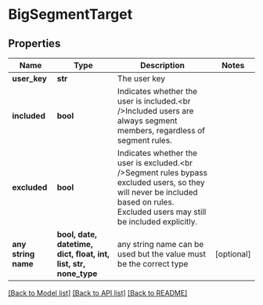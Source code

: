 # BigSegmentTarget


## Properties
Name | Type | Description | Notes
------------ | ------------- | ------------- | -------------
**user_key** | **str** | The user key | 
**included** | **bool** | Indicates whether the user is included.&lt;br /&gt;Included users are always segment members, regardless of segment rules. | 
**excluded** | **bool** | Indicates whether the user is excluded.&lt;br /&gt;Segment rules bypass excluded users, so they will never be included based on rules. Excluded users may still be included explicitly. | 
**any string name** | **bool, date, datetime, dict, float, int, list, str, none_type** | any string name can be used but the value must be the correct type | [optional]

[[Back to Model list]](../README.md#documentation-for-models) [[Back to API list]](../README.md#documentation-for-api-endpoints) [[Back to README]](../README.md)



